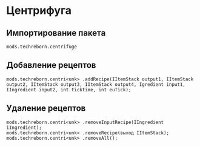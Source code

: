 # Центрифуга

## Импортирование пакета
`mods.techreborn.centrifuge`

## Добавление рецептов
```zenscript
mods.techreborn.centri<unk> .addRecipe(IItemStack output1, IItemStack output2, IItemStack output3, IItemStack output4, Igredient input1, IIngredient input2, int ticktime, int euTick);
```

## Удаление рецептов
```zenscript
mods.techreborn.centri<unk> .removeInputRecipe(IIngredient iIngredient);
mods.techreborn.centri<unk> .removeRecipe(выход IItemStack);
mods.techreborn.centri<unk> .removeAll();
```